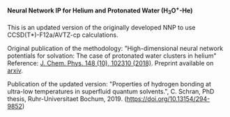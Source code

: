 #### Neural Network IP for Helium and Protonated Water (H<sub>3</sub>O<sup>+</sup>-He)

This is an updated version of the originally developed NNP to use CCSD(T\*)-F12a/AVTZ-cp
calculations.

Original publication of the methodology: "High-dimensional neural network potentials for solvation:
The case of protonated water clusters in helium" Reference:
[J. Chem. Phys. 148 (10), 102310 (2018)](https://doi.org/10.1063/1.4996819). Preprint available on
[arxiv](https://arxiv.org/abs/2103.13123).

Publication of the updated version: "Properties of hydrogen bonding at ultra-low temperatures in
superfluid quantum solvents.", C. Schran, PhD thesis, Ruhr-Universitaet Bochum, 2019.
(https://doi.org/10.13154/294-9852)
